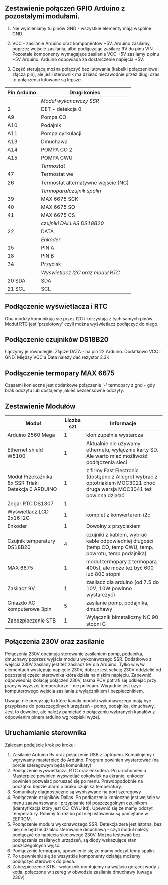 
## Zestawienie połączeń GPIO Arduino z pozostałymi modułami.

1) Nie wymieniamy tu pinów GND - wszystkie elementy mają wspólne GND.

2) VCC - zasilanie Arduino oraz komponentów +5V. 
Arduino zasilamy poprzez wejście zasilania, albo podłączając zasilacz 9V do pinu VIN.
Pozostałe komponenty wymagające zasilania VCC +5V zasilamy z pinu +5V Arduino. Arduino odpowiada za dostarczenie napięcia +5V.

3) Część sterującą można połączyć bez lutowania (kabelki połączeniowe i złącza pin), ale jeśli sterownik ma działać niezawodnie przez długi czas to połączenia lutowane są lepsze.

| Pin Arduino | Drugi koniec |
| --- | --- |
|  | *Moduł wykonawczy SSR* |
| 2 | DET - detekcja 0 |
| A9 | Pompa CO |
| A10 | Podajnik |
| A11 | Pompa cyrkulacji |
| A13 | Dmuchawa |
| A14 | POMPA CO 2 |
| A15 | POMPA CWU | 
|  | *Termostat* |
| 47 | Termostat we |
| 26 | Termostat alternatywne wejscie (NC) |
|  | *Termopara/czujnik spalin* |
| 39 | MAX 6675 SCK |
| 40 | MAX 6675 SO |
| 41 | MAX 6675 CS |
|  | *czujniki DALLAS DS18B20* |
| 22 | DATA |
|  | *Enkoder* |
| 15 | PIN A |
| 18 | PIN B |
| 34 | Przycisk |
|  | *Wyswietlacz I2C oraz moduł RTC*|
| 20 SDA | SDA |
| 21 SCL | SCL |

## Podłączenie wyświetlacza i RTC
Oba moduły komunikują się przez I2C i korzystają z tych samych pinów. Moduł RTC jest 'przelotowy' czyli można wyświetlacz podłączyć do niego.


## Podłączenie czujników DS18B20
Łączymy je równolegle. Złącze DATA - na pin 22 Arduino.
Dodatkowo VCC i GND. Między VCC a Data należy dać rezystor 3.3K

## Podłączenie termopary MAX 6675
Czasami konieczne jest dodatkowe połączenie '-' termopary z gnd - gdy brak odczytu lub dostajemy jakieś bezsensowne odczyty.

## Zestawienie Modułów

| Moduł | Liczba szt | Informacje |
| --- | --- | --- |
| Arduino 2560 Mega | 1 | klon zupełnie wystarcza |
| Ethernet shield W5100 | 1 | Aktualnie nie używamy ethernetu, wyłącznie karty SD. Ale warto mieć możliwość podłączenia sieci |
| Moduł Przekaźnika 8x SSR Triaki Detekcja 0 ARDUINO | 1 | z firmy Fast Electronic (dostępne z Allegro) wybrać z optotriakiem MOC3021 choć druga wersja MOC3041 też powinna działać |
| Zegar RTC DS1307 | 1 | |
| Wyświetlacz LCD 2x16 I2C | 1 | komplet z konwerterem i2c |
| Enkoder | 1 | Dowolny z przyciskiem |
| Czujnik temperatury DS18B20 | 4 | czujniki z kablem, wybrać kable odpowiedniej długości (temp CO, temp CWU, temp. powrotu, temp podajnika) |
| MAX 6675 | 1 | moduł termopary z termoparą 400st, ale może też być 600 lub 800 stopni |
| Zasilacz 9V | 1 | zasilacz dla arduino (od 7.5 do 10V, 10W powinno wystarczyć) |
| Gniazdo AC komputerowe 3pin | 5 | zasilanie pomp, podajnika, dmuchawy |
| Zabezpieczenie STB | 1 | Wyłącznik bimetaliczny NC 90 stopni C |

## Połączenia 230V oraz zasilanie

Połączenia 230V obejmują sterowanie zasilaniem pomp, podajnika, dmuchawy poprzez wyjścia modułu wykonawczego SSR.
Dodatkowo z wejścia 230V zasilany jest też zasilacz 9V dla Arduino. Tylko w w/w elementach występuje napięcie 230V, dobrze jest sekcję 230V oddzielić od pozostałej części sterownika która działa na niskim napięciu. Zapewnić odpowiednią izolację połąćzeń 230V, taśma PCV potrafi się odklejać przy pracy w wyższej temperaturze - nie polecam.
Wygodnie jest użyć komputerowego wejścia zasilania z wyłącznikiem i bezpiecznikiem.

Uwaga: nie precyzuję tu które kanały modułu wykonawczego mają być przypisane do poszczególnych urządzeń - pomp, podajnika, dmuchawy. Jest to dowolne, ale należy pamiętać o połączeniu wybranych kanałów z odpowienim pinem arduino wg rozpiski wyżej.

## Uruchamianie sterownika

Zalecam podejście krok po kroku:

1. Zasilanie Arduino 9v oraz połączenie USB z laptopem. Kompilujemy i wgrywamy masterpiec do Arduino. Program powinien wystartować (na porcie szeregowym będą komunikaty)
2. Podłączenie wyświetlacza, RTC oraz enkodera. Po uruchomieniu Masterpiec powinien wyświetlać cokolwiek na ekranie, enkoder powinien pozwalać poruszać się po menu. Prawdopodobnie na początku będzie alarm o braku czujnika temperatury.
3. Komunikaty diagnostyczne są wypisywane na port szeregowy
4. Podłączenie czujników Dallas. Po podłączeniu konieczne jest wejście w menu zaawansowane i przypisanie ról poszczególnym czujnikom (identyfikacja który jest CO, CWU itd). Upewnić się że mamy odczyt temperatury. Robimy to raz bo później ustawienia są pamiętane w EEPROM.
5. Podłączenie modułu wykonawczego SSR. Detekcja zera jest istotna, bez niej nie będzie działać sterowanie dmuchawą - czyli moduł należy podłączyć do napięcia sieciowego 230V. Można testować bez podłączania zasilanych urządzeń, są diody wskazujące stan poszczególnych wyjść.
6. Podłączenie termopary, upewnienie się że mamy odczyt temp spalin.
7. Po upewnieniu się że wszystkie komponenty działają możemy podłączyć sterownik do pieca.
8. Zabezpieczenie STB - wyłącznik montujemy na wyjściu gorącej wody z kotła, połączone w szereg w obwodzie zasilania dmuchawy (uwaga 230v)


